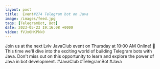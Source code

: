 ```yaml
---
layout: post
title:  Event#274 Telegram bot on Java
image: /images/feed.jpg
tags: [TelegramBot, Bot]
date: 2023-05-23 19:16:08 +0000
video: fVJx0HKPkk0
---
```


Join us at the next Lviv JavaClub event on Thursday at 10:00 AM Online! 🚀 This time we'll dive into the exciting world of building Telegram bots with Java. Don't miss out on this opportunity to learn and explore the power of Java in bot development. #JavaClub #TelegramBot #Java
